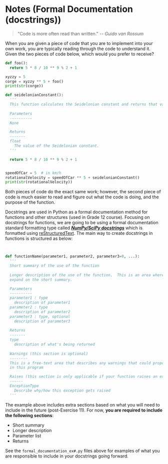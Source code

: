# Notes (Formal Documentation (docstrings))

> "Code is more often read than written."
> -- _Guido van Rossum_

When you are given a piece of code that you are to implement into your own work, you are typically reading through the code to understand it.  Given the two pieces of code below, which would you prefer to receive?

```python
def foo():
  return 5 * 8 / 10 ** 9 % 2 + 1

xyzzy = 5
corge = xyzzy ** 5 + foo()
print(str(corge))
```

```python
def seidelonianConstant():
  '''
  This function calculates the Seidelonian constant and returns that value to the caller
  
  Parameters
  ----------
  None

  Returns
  -------
  float
    The value of the Seidelonian constant.
  '''

  return 5 * 8 / 10 ** 9 % 2 + 1


speedOfCar = 5  # in km/h
rotationalVelocity = speedOfCar ** 5 + seidelonianConstant()
print(str(rotationalVelocity))
```

Both pieces of code do the exact same work; however, the second piece of code is much easier to read and figure out what the code is doing, and the purpose of the function.

Docstrings are used in Python as a formal documentation method for functions and other structures (used in Grade 12 course).  Focusing on docstrings for functions, we are going to be using a formal documentation standard formatting type called [**_NumPy/SciPy docstrings_**](https://numpydoc.readthedocs.io/en/latest/format.html) which is formatted using [reStructuredText](http://docutils.sourceforge.net/docs/user/rst/quickref.html).  The main way to create docstrings in functions is structured as below:

```python


def functionName(parameter1, parameter2, parameter3=0, ...):
  '''
  Short summary of the use of the function
  
  Longer description of the use of the function.  This is an area where you can 
  expand on the short summary.

  Parameters
  ----------
  parameter1 : type
    description of parameter1
  parameter2 : type
    description of parameter2
  parameter3 : type, optional
    description of parameter3
  
  Returns
  -------
  type
    description of what's being returned
  
  Warnings (this section is optional)
  --------
  This is a free-text area that describes any warnings that could propogate
  in this program

  Raises (this section is only applicable if your function raises an exception)
  ------
  ExceptionType
    Describe why/how this exception gets raised
  '''
```

The example above includes extra sections based on what you will need to include in the future (post-Exercise 11).  For now, **you are required to include the following sections**:
* Short summary
* Longer description
* Parameter list
* Returns

See the ```formal_documentation_ex#.py``` files above for examples of what you are responsible to include in your docstrings going forward.
